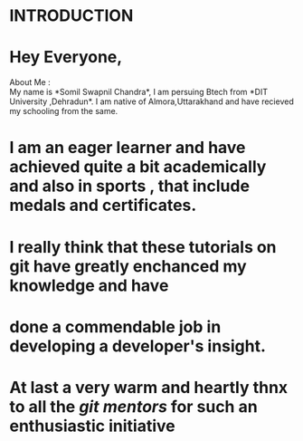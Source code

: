 INTRODUCTION
============

# Hey Everyone,

<div class="text blue mb-2"> About Me :</div>
My name is *Somil Swapnil Chandra*, I am persuing Btech from *DIT University ,Dehradun*. I am native of Almora,Uttarakhand and have recieved my schooling from the same.

# I am an eager learner and have achieved quite a bit academically and also in sports , that include medals and certificates.

# I really think that these tutorials on git have greatly enchanced my knowledge and have 
# done a commendable job in developing a developer's insight.

# At last a very warm and heartly thnx to all the *git mentors* for such an enthusiastic initiative
 
